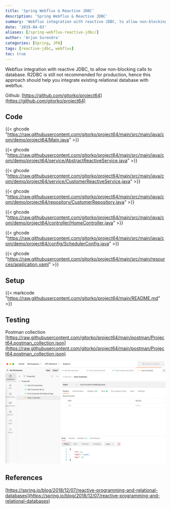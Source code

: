 ```yaml
---
title: 'Spring Webflux & Reactive JDBC'
description: 'Spring Webflux & Reactive JDBC'
summary: 'Webflux integration with reactive JDBC, to allow non-blocking calls to database.'
date: '2019-04-03'
aliases: [/spring-webflux-reactive-jdbc/]
author: 'Arjun Surendra'
categories: [Spring, JPA]
tags: [reactive-jdbc, webflux]
toc: true
---
```


Webflux integration with reactive JDBC, to allow non-blocking calls to database.
R2DBC is still not recommended for production, hence this approach should help you integrate existing relational database with webflux.

Github: [https://github.com/gitorko/project64](https://github.com/gitorko/project64)

## Code

{{< ghcode "https://raw.githubusercontent.com/gitorko/project64/main/src/main/java/com/demo/project64/Main.java" >}}

{{< ghcode "https://raw.githubusercontent.com/gitorko/project64/main/src/main/java/com/demo/project64/service/AbstractReactiveService.java" >}}

{{< ghcode "https://raw.githubusercontent.com/gitorko/project64/main/src/main/java/com/demo/project64/service/CustomerReactiveService.java" >}}

{{< ghcode "https://raw.githubusercontent.com/gitorko/project64/main/src/main/java/com/demo/project64/repository/CustomerRepository.java" >}}

{{< ghcode "https://raw.githubusercontent.com/gitorko/project64/main/src/main/java/com/demo/project64/controller/HomeController.java" >}}

{{< ghcode "https://raw.githubusercontent.com/gitorko/project64/main/src/main/java/com/demo/project64/config/SchedulerConfig.java" >}}

{{< ghcode "https://raw.githubusercontent.com/gitorko/project64/main/src/main/resources/application.yaml" >}}

## Setup

{{< markcode "https://raw.githubusercontent.com/gitorko/project64/main/README.md" >}}

## Testing

Postman collection [https://raw.githubusercontent.com/gitorko/project64/main/postman/Project64.postman_collection.json](https://raw.githubusercontent.com/gitorko/project64/main/postman/Project64.postman_collection.json)

![](img01.png)

## References

[https://spring.io/blog/2018/12/07/reactive-programming-and-relational-databases](https://spring.io/blog/2018/12/07/reactive-programming-and-relational-databases)
